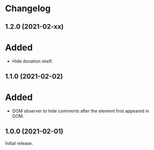 # Changelog

## 1.2.0 (2021-02-xx)

# Added
- Hide donation shelf.

## 1.1.0 (2021-02-02)

# Added
- DOM observer to hide comments after the element first appeared in DOM.

## 1.0.0 (2021-02-01)

Initial release.
